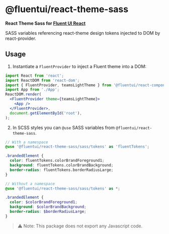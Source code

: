 # @fluentui/react-theme-sass

**React Theme Sass for [Fluent UI React](https://react.fluentui.dev)**

SASS variables referencing react-theme design tokens injected to DOM by react-provider.

## Usage

1. Instantiate a `FluentProvider` to inject a Fluent theme into a DOM:

```jsx
import React from 'react';
import ReactDOM from 'react-dom';
import { FluentProvider, teamsLightTheme } from '@fluentui/react-components';
import App from './App';
ReactDOM.render(
  <FluentProvider theme={teamsLightTheme}>
    <App />
  </FluentProvider>,
  document.getElementById('root'),
);
```

2. In SCSS styles you can `@use` SASS variables from `@fluentui/react-theme-sass`.
   
```scss
// With a namespace
@use '@fluentui/react-theme-sass/sass/tokens' as 'fluentTokens';

.brandedElement {
  color: fluentTokens.colorBrandForeground1;
  background: fluentTokens.colorBrandBackground;
  border-radius: fluentTokens.borderRadiusLarge;
}
```

```scss
// Without a namespace
@use '@fluentui/react-theme-sass/sass/tokens' as *;

.brandedElement {
  color: $colorBrandForeground1;
  background: $colorBrandBackground;
  border-radius: $borderRadiusLarge;
}
```
> ⚠ Note: This package does not export any Javascript code.️

